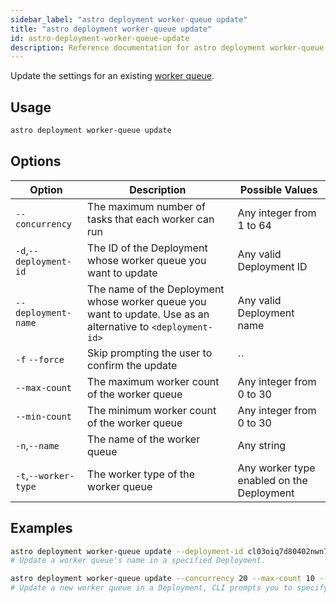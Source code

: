```yaml
---
sidebar_label: "astro deployment worker-queue update"
title: "astro deployment worker-queue update"
id: astro-deployment-worker-queue-update
description: Reference documentation for astro deployment worker-queue update.
---
```


Update the settings for an existing [worker queue](configure-deployment-resources.md#worker-queues).

## Usage

```sh
astro deployment worker-queue update
```

## Options

| Option                         | Description                                                                            | Possible Values                                                                |
| ------------------------------ | -------------------------------------------------------------------------------------- | ------------------------------------------------------------------------------ |
| `--concurrency`           |     The maximum number of tasks that each worker can run                          | Any integer from 1 to 64 |
| `-d`,`--deployment-id`           |      The ID of the Deployment whose worker queue you want to update                           | Any valid Deployment ID |
| `--deployment-name` | The name of the Deployment whose worker queue you want to update. Use as an alternative to `<deployment-id>` | Any valid Deployment name                                            |
| `-f` `--force` | Skip prompting the user to confirm the update | `` |
| `--max-count`                  |        The maximum worker count of the worker queue                                                          | Any integer from 0 to 30       |
| `--min-count`                  |        The minimum worker count of the worker queue                                                          | Any integer from 0 to 30       |
| `-n`,`--name`    | The name of the worker queue     |Any string |
| `-t`,`--worker-type`          | The worker type of the worker queue          | Any worker type enabled on the Deployment |

## Examples

```sh
astro deployment worker-queue update --deployment-id cl03oiq7d80402nwn7fsl3dmv --name="Updated name"
# Update a worker queue's name in a specified Deployment.

astro deployment worker-queue update --concurrency 20 --max-count 10 --min-count 2 --name "My worker queue" --worker-type "m5d.8xlarge"
# Update a new worker queue in a Deployment, CLI prompts you to specify a Deployment and worker queue to update
```